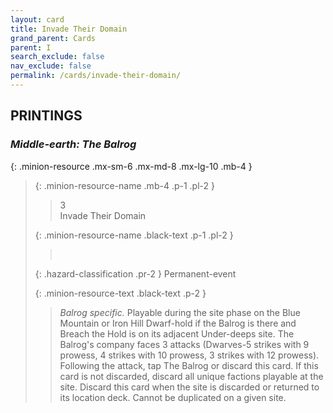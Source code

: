 ```yaml
---
layout: card
title: Invade Their Domain
grand_parent: Cards
parent: I
search_exclude: false
nav_exclude: false
permalink: /cards/invade-their-domain/
---
```


## PRINTINGS


### _Middle-earth: The Balrog_

{: .minion-resource .mx-sm-6 .mx-md-8 .mx-lg-10 .mb-4 }
> {: .minion-resource-name .mb-4 .p-1 .pl-2 }
> > <div class="hazard-mp">3</div>
> > <div class="card-name">Invade Their Domain</div>
>
> {: .minion-resource-name .black-text .p-1 .pl-2 }
> > &nbsp;
>
> {: .hazard-classification .pr-2 }
> Permanent-event
>
> {: .minion-resource-text .black-text .p-2 }
> > _Balrog specific._ Playable during the site phase on the Blue Mountain or Iron Hill Dwarf-hold if the Balrog is there and Breach the Hold is on its adjacent Under-deeps site. The Balrog's company faces 3 attacks (Dwarves-5 strikes with 9 prowess, 4 strikes with 10 prowess, 3 strikes with 12 prowess). Following the attack, tap The Balrog or discard this card. If this card is not discarded, discard all unique factions playable at the site. Discard this card when the site is discarded or returned to its location deck. Cannot be duplicated on a given site. 
> 
